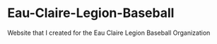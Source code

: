 # Eau-Claire-Legion-Baseball
Website that I created for the Eau Claire Legion Baseball Organization
